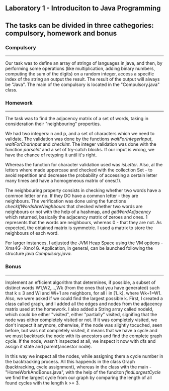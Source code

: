 ## Laboratory 1 - Introduciton to Java Programming

## The tasks can be divided in three cathegories: compulsory, homework and bonus

### Compulsory

***
Our task was to define an array of strings of languages in java, and then, by performing some operations (like multiplication, adding binary numbers, computing the sum of the digits) on a random integer, access a specific index of the string an output the result.
The result of the output will always be "Java". 
The main of the compulsory is located in the "Compulsory.java" class.

### Homework

***

The task was to find the adjacency matrix of a set of words, taking in consideration their "neighbouring" properties.

We had two integers: n and p, and a set of characters which we need to validate. The validation was done by the functions *waitForIntegerInput*, *waitForCharInput* and *checkInt*. The integer validation was done with the function *parseInt* and a set of try-catch blocks. If our input is wrong, we have the chance of retyping it until it's right.

Whereas the function for character validation used was *isLetter*. Also, al the letters where made uppercase and checked with the collection Set - to avoid 
repetition and decrease the probability of accessing a certain letter many times and have a homogeneous matrix of ones(1).

The neighbouring property consists in checking whether two words have a common letter or no. If they DO have a common letter -
they are neighbours. The verification was done using the functions *checkIfWordsAreNeighbours* that checked whether two words are neighbours or not with the help of a hashmap, and *getWordAdjacency* which returned, basically the adjacency matrix of zeroes and ones. 1 represents that
the words are neighbours, whereas 0 - that they are not. As expected, the obtained matrix is symmetric.
I used a matrix to store the neighbours of each word. 

For larger instances, I adjusted the JVM Heap Space using the VM options -Xms4G -Xmx4G.
Application, in general, can be launched following the structure *java Compulsory.java*.

### Bonus

***

Implement an efficient algorithm that determines, if possible, a subset of distinct words W1,W2,...,Wk (from the ones that you have generated) such that k ≥ 3 and Wi and Wi+1 are neighbors, for all i in [1..k], where Wk+1=W1.  Also, we were asked if we could find the largest possible k.
First, I created a class called graph, and I added all the edges and nodes from the adjacency matrix used at the homework.
I also added a String array called nodeId, which could be either "visited", either "partially" visited,
signifing that the node was either completely visited or not. If it was
completely visited, we don't inspect it anymore, otherwise, if the node was slightly tocuched, seen before, but was
not completely visited, it means that we have a cycle and we must backtrack the node with its ancestors and find the complete graph cycle.
If the node, wasn't inspected at all, we inspect it now with dfs and assign it state and parent(ancestor node). 

In this way we inspect all the nodes, while assigning them a cycle number in the backtracking process. 
All this happends in the class Graph (backtracking, cycle assignment), whereas in the class with the main - "HomeWorkAndBonus.java", with the help of the funciton *findLargestCycle* we find the largest cycle from our graph by comparing the length of all found cycles with the length k >= 3.

